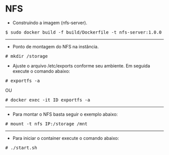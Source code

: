 # NFS 

- Construíndo a imagem (nfs-server).
<pre>
$ sudo docker build -f build/Dockerfile -t nfs-server:1.0.0 .
</pre>

<hr>

- Ponto de montagem do NFS na instância.
<pre>
# mkdir /storage
</pre>

</pre>

- Ajuste o arquivo /etc/exports conforme seu ambiente. Em seguida execute o comando abaixo:
<pre>
# exportfs -a
</pre>
OU

<pre>
# docker exec -it ID exportfs -a
</pre>

<hr>

- Para montar o NFS basta seguir o exemplo abaixo:
<pre>
# mount -t nfs IP:/storage /mnt
</pre>

<hr>

- Para iniciar o container execute o comando abaixo:
<pre>
# ./start.sh
</pre>
